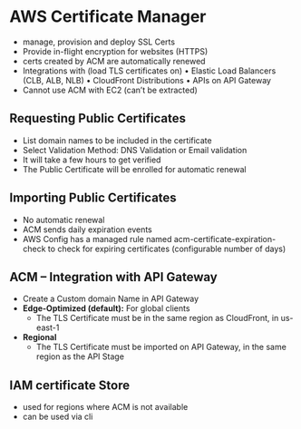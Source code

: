 # AWS Certificate Manager
- manage, provision and deploy SSL Certs
- Provide in-flight encryption for websites (HTTPS)
- certs created by ACM are automatically renewed
- Integrations with (load TLS certificates on) • Elastic Load Balancers (CLB, ALB, NLB) • CloudFront Distributions • APIs on API Gateway
- Cannot use ACM with EC2 (can’t be extracted)
## Requesting Public Certificates
- List domain names to be included in the certificate
- Select Validation Method: DNS Validation or Email validation
- It will take a few hours to get verified
- The Public Certificate will be enrolled for automatic renewal
## Importing Public Certificates
- No automatic renewal
- ACM sends daily expiration events
- AWS Config has a managed rule named acm-certificate-expiration-check to check for expiring certificates (configurable number of days)
## ACM – Integration with API Gateway
- Create a Custom domain Name in API Gateway
- **Edge-Optimized (default):** For global clients
	- The TLS Certificate must be in the same region as CloudFront, in us-east-1
- **Regional**
	- The TLS Certificate must be imported on API Gateway, in the same region as the API Stage

## IAM certificate Store
- used for regions where ACM is not available
- can be used via cli